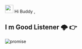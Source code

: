 <img src="https://user-images.githubusercontent.com/5679180/79618120-0daffb80-80be-11ea-819e-d2b0fa904d07.gif" width="27px"> Hi Buddy , 

## I m Good Listener 🌩️ 👉

![promise](https://user-images.githubusercontent.com/61325788/195209100-ea324707-53b6-4c81-a22e-117dab1c959f.png)



